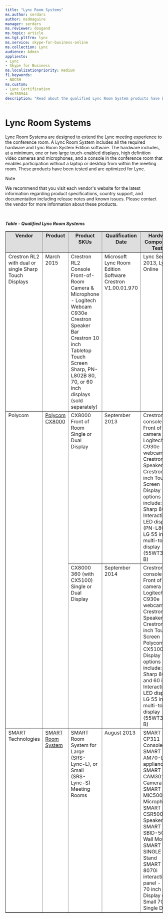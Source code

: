 ```yaml
---
title: "Lync Room Systems"
ms.author: serdars
author: msdmaguire
manager: serdars
ms.reviewer: dougand
ms.topic: article
ms.tgt.pltfrm: lync
ms.service: skype-for-business-online
ms.collection: Lync
audience: Admin
appliesto:
- Lync
- Skype for Business
ms.localizationpriority: medium
f1.keywords:
- NOCSH
ms.custom:
- Lync Certification
- dn788944
description: "Read about the qualified Lync Room System products have been tested and are optimized for Lync."
---
```


#  Lync Room Systems

Lync Room Systems are designed to extend the Lync meeting experience to the conference room. A Lync Room System includes all the required hardware and Lync Room System Edition software. The hardware includes, at a minimum, one or two large touch-enabled displays, high definition video cameras and microphones, and a console in the conference room that enables participation without a laptop or desktop from within the meeting room. These products have been tested and are optimized for Lync.

> [!NOTE]
> We recommend that you visit each vendor's website for the latest information regarding product specifications, country support, and documentation including release notes and known issues. Please contact the vendor for more information about these products.
<br/>

***Table - Qualified Lync Room Systems***

<table border="1" cellpadding="5" cellspacing="" class="grid" style="border-collapse:collapse;background-color:white;" width="100%" xmlns="http://www.w3.org/1999/xhtml">
	<colgroup>
		<col />
		<col />
		<col width="200" />
		<col />
		<col width="400" />
		<col />
		<col />
		<col width="350" />
	</colgroup>
	<tr bgcolor="#DEDEDE">
		<td align="center" valign="top"><strong>Vendor</strong></td>
		<td align="center" valign="top"><strong>Product</strong></td>
		<td align="center" valign="top"><strong>Product SKUs</strong></td>
		<td align="center" valign="top"><strong>Qualification Date</strong></td>
		<td align="center" valign="top"><strong>Hardware Components Tested</strong></td>
		<td align="center" valign="top"><strong>Firmware Version Tested</strong></td>
		<td align="center" valign="top"><strong>Lync Server Version Supported</strong></td>
		<td align="center" valign="top"><strong>Documentation, Known Issues, Support</strong></td>
	</tr>
	<tbody>
		<tr align="left" valign="top">
			<td>Crestron RL2 with dual or single Sharp Touch Displays</td>
			<td>March 2015</td>
			<td>Crestron RL2 Console <br />Front-of-Room Camera &amp; Microphone - Logitech Webcam C930e <br />Crestron Speaker Bar <br />Crestron 10 inch Tabletop Touch Screen <br />Sharp, PN-L802B 80, 70, or 60 inch displays (sold separately)</td>
			<td>Microsoft Lync Room Edition Software<br /> Crestron V1.00.01.970</td>
			<td>Lync Server 2013, Lync Online</td>
			<td rowspan="6">
				<ul>
					<li><a href="https://support.microsoft.com/kb/3061980/">Article ID: 3061980 About the SCEP feature in April 2015 Update</a></li>
					<li><a href="https://support.microsoft.com/kb/3048567/">Article ID: 3048567 April 2015 Update Release Notes</a></li>
					<li><a href="https://support.microsoft.com/kb/2921197/en-us">Article ID: 2921197 User interface elements are not displayed when you restart Lync Room System</a></li>
					<li><a href="https://support.microsoft.com/kb/2926665/en-us">Article ID: 2926665 Lync Room System whiteboard drawing feature</a></li>
					<li><a href="https://support.microsoft.com/kb/2920614/en-us">Article ID: 2920614 - Lync Room System device cannot sign in automatically when a user restarts the device</a></li>
					<li><a href="https://support.microsoft.com/kb/2920616">Article ID: 2920616 - January 2014 Update</a></li>
					<li><a href="https://support.microsoft.com/kb/2933446">Article ID: 2933446 - March Update, using SCOM</a></li>
				</ul>
			</td>
<td></td>
<td></td>
		</tr>
		<tr align="left" valign="top">
			<td rowspan="2">Polycom</td>
			<td rowspan="2"><a href="https://www.polycom.com/products-services/products-for-microsoft/lync-optimized/cx8000.html" onclick="window.open(this.href);return false;" onkeypress="window.open(this.href);return false;" title="Polycom CX8000">Polycom CX8000</a></td>
			<td>CX8000 Front of Room Single or Dual Display</td>
			<td>September 2013</td>
			<td>Crestron RL2 console<br />Front of room camera - Logitech C930e webcam<br />Crestron Speaker<br />Crestron 10 inch Touch Screen<br />Display options include:<br />Sharp 80 inch Interactive LED display (PN-L802B), LG 55 inch multi-touch display (55WT30MS-B)</td>
			<td>Microsoft Lync Room Edition Software<br /> Crestron V1.00.01.970</td>
			<td>Lync Server 2013, Lync Online</td>
		</tr>
		<tr align="left" valign="top">
			<td>CX8000 360 (with CX5100) Single or Dual Display</td>
			<td>September 2014</td>
			<td>Crestron RL2 console <br />Front of room camera - Logitech C930e webcam <br />Crestron Speaker <br />Crestron 10 inch Touch Screen Polycom CX5100 <br />Display options include: <br />Sharp 80, 70, and 60 inch Interactive LED display, LG 55 inch multi-touch display (55WT30MS-B)</td>
			<td>Microsoft Lync Room Edition Software Crestron V1.00.11.066</td>
			<td>Lync Server 2013, Lync Online</td>
		</tr>
		<tr align="left" valign="top">
			<td>SMART Technologies</td>
			<td><a href="http://smarttech.com/us/Solutions/Business+Solutions/Solutions+for+Microsoft+Lync" onclick="window.open(this.href);return false;" onkeypress="window.open(this.href);return false;" title="SMART Room System">SMART Room System</a></td>
			<td>SMART Room System for Large  (SRS-Lync-L), or Small  (SRS-Lync-S) Meeting Rooms</td>
			<td>August 2013</td>
			<td>SMART CP311 Console<br /> SMART AM70-L Lync appliance<br /> SMART CAM301 Camera<br /> SMART MIC500 Table Microphone<br /> SMART CSR500 Speakers<br /> SMART WM-SBID-501 Wall Mount<br /> SMART WSK-SINGLE Wall Stand<br /> SMART Board 8070i interactive flat panel - Large 70 inch Dual Display or Small 70 inch Single Display</td>
			<td>Microsoft Lync Room Edition Software<br /> SMART V1.0.451.0</td>
			<td>Lync Server 2013, Lync Online</td>
		</tr>
	</tbody>
</table>
